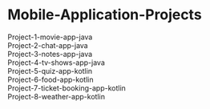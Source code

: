 # Mobile-Application-Projects

Project-1-movie-app-java<br>
Project-2-chat-app-java<br>
Project-3-notes-app-java<br>
Project-4-tv-shows-app-java<br>
Project-5-quiz-app-kotlin<br>
Project-6-food-app-kotlin<br>
Project-7-ticket-booking-app-kotlin<br>
Project-8-weather-app-kotlin<br>
